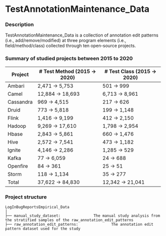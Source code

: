 # TestAnnotationMaintenance_Data

### Description
TestAnnotationMaintenance_Data is a collection of annotation edit patterns (i.e., add/remove/modified) at three program elements (i.e., field/method/class) collected through ten open-source projects.

### Summary of studied projects between 2015 to 2020

|Project|# Test Method (2015 &#8594; 2020)|# Test Class (2015 &#8594; 2020)
|---|---|---|
|Ambari|2,471 &#8594; 5,753|501 &#8594; 999
|Camel|12,884 &#8594; 18,693|6,713 &#8594; 8,961|
|Cassandra|969 &#8594; 4,515|217 &#8594; 626|
|Druid|773 &#8594; 5,818|199 &#8594; 1,148|
|Flink|1,416 &#8594; 9,199|412 &#8594; 2,150|
|Hadoop|9,269 &#8594; 17,610|1,798 &#8594; 2,954|
|Hbase|2,843 &#8594; 5,861|660 &#8594; 1,476|
|Hive|2,572 &#8594; 7,541|473 &#8594; 1,182|
|Ignite|4,146 &#8594; 2,286|1,285 &#8594; 529|
|Kafka|77 &#8594; 6,059|24 &#8594; 688|
|Openfire|84 &#8594; 361|25 &#8594; 51|
|Storm|118 &#8594; 1,134|35 &#8594; 277|
|Total| 37,622 &#8594; 84,830|12,342 &#8594; 21,041|

### Project structure

```
LogInBugReportsEmpirical_Data
│
├── manual_study_dataset:				The manual study analysis from the stratified samples of the raw_annotation_edit_patterns
├── raw_annotation_edit_patterns:				The annotation edit pattern dataset used for the study

```

